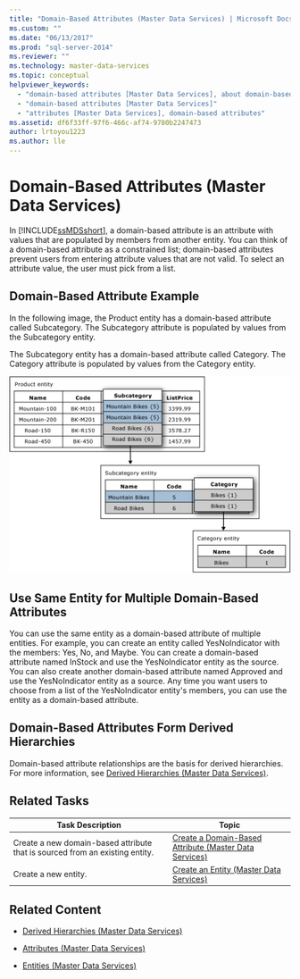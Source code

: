 ```yaml
---
title: "Domain-Based Attributes (Master Data Services) | Microsoft Docs"
ms.custom: ""
ms.date: "06/13/2017"
ms.prod: "sql-server-2014"
ms.reviewer: ""
ms.technology: master-data-services
ms.topic: conceptual
helpviewer_keywords: 
  - "domain-based attributes [Master Data Services], about domain-based attributes"
  - "domain-based attributes [Master Data Services]"
  - "attributes [Master Data Services], domain-based attributes"
ms.assetid: df6f33ff-97f6-466c-af74-9780b2247473
author: lrtoyou1223
ms.author: lle
---
```

# Domain-Based Attributes (Master Data Services)
  In [!INCLUDE[ssMDSshort](../includes/ssmdsshort-md.md)], a domain-based attribute is an attribute with values that are populated by members from another entity. You can think of a domain-based attribute as a constrained list; domain-based attributes prevent users from entering attribute values that are not valid. To select an attribute value, the user must pick from a list.

## Domain-Based Attribute Example
 In the following image, the Product entity has a domain-based attribute called Subcategory. The Subcategory attribute is populated by values from the Subcategory entity.

 The Subcategory entity has a domain-based attribute called Category. The Category attribute is populated by values from the Category entity.

 ![Domain-Based Attributes in an Entity](../../2014/master-data-services/media/mds-conc-domain-based-attribute-conceptual.gif "Domain-Based Attributes in an Entity")

## Use Same Entity for Multiple Domain-Based Attributes
 You can use the same entity as a domain-based attribute of multiple entities. For example, you can create an entity called YesNoIndicator with the members: Yes, No, and Maybe. You can create a domain-based attribute named InStock and use the YesNoIndicator entity as the source. You can also create another domain-based attribute named Approved and use the YesNoIndicator entity as a source. Any time you want users to choose from a list of the YesNoIndicator entity's members, you can use the entity as a domain-based attribute.

## Domain-Based Attributes Form Derived Hierarchies
 Domain-based attribute relationships are the basis for derived hierarchies. For more information, see [Derived Hierarchies &#40;Master Data Services&#41;](derived-hierarchies-master-data-services.md).

## Related Tasks

|Task Description|Topic|
|----------------------|-----------|
|Create a new domain-based attribute that is sourced from an existing entity.|[Create a Domain-Based Attribute &#40;Master Data Services&#41;](../../2014/master-data-services/create-a-domain-based-attribute-master-data-services.md)|
|Create a new entity.|[Create an Entity &#40;Master Data Services&#41;](../../2014/master-data-services/create-an-entity-master-data-services.md)|

## Related Content

-   [Derived Hierarchies &#40;Master Data Services&#41;](derived-hierarchies-master-data-services.md)

-   [Attributes &#40;Master Data Services&#41;](../../2014/master-data-services/attributes-master-data-services.md)

-   [Entities &#40;Master Data Services&#41;](../../2014/master-data-services/entities-master-data-services.md)


